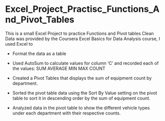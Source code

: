 # Excel_Project_Practisc_Functions_And_Pivot_Tables
This is a small Excel Project to practice Functions and Pivot tables
Clean Data was provided by the Coursera Excel Basics for Data Analysis course, I used Excel to
-  Format the data as a table
- Used AutoSum to calculate values for column ‘C’ and recorded each of the values:
          SUM
          AVERAGE
          MIN
          MAX
          COUNT
- Created a Pivot Tables that displays the sum of equipment count by department.

- Sorted the pivot table data using the Sort By Value setting on the pivot table to sort it in descending order by the sum of equipment count.

- Analyzed data in the pivot table to show the different vehicle types under each department with their respective counts.
